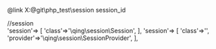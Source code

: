 
@link X:\@git\php_test\session
session_id

//session	
'session'=>
[
	'class'=>'\qing\session\Session',
],
'session'=>
[
    'class'=>'',
	'provider'=>'\qing\session\SessionProvider',
],
